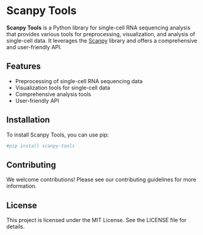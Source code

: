 # Scanpy Tools

**Scanpy Tools** is a Python library for single-cell RNA sequencing analysis that provides various tools for preprocessing, visualization, and analysis of single-cell data. It leverages the [Scanpy](https://scanpy.readthedocs.io/) library and offers a comprehensive and user-friendly API.

## Features

- Preprocessing of single-cell RNA sequencing data
- Visualization tools for single-cell data
- Comprehensive analysis tools
- User-friendly API

## Installation

To install Scanpy Tools, you can use pip:

```bash
#pip install scanpy-tools
```

## Contributing
We welcome contributions! Please see our contributing guidelines for more information.

## License
This project is licensed under the MIT License. See the LICENSE file for details.